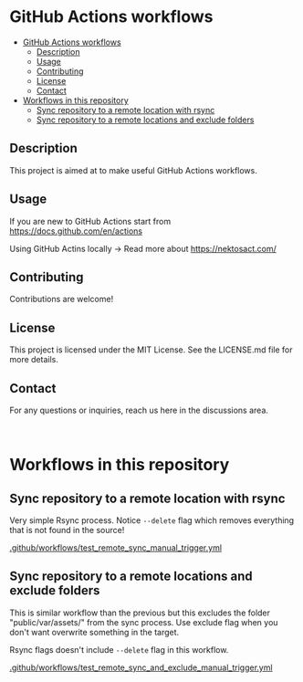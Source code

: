 # GitHub Actions workflows

- [GitHub Actions workflows](#github-actions-workflows)
  - [Description](#description)
  - [Usage](#usage)
  - [Contributing](#contributing)
  - [License](#license)
  - [Contact](#contact)
- [Workflows in this repository](#workflows-in-this-repository)
  - [Sync repository to a remote location with rsync](#sync-repository-to-a-remote-location-with-rsync)
  - [Sync repository to a remote locations and exclude folders](#sync-repository-to-a-remote-locations-and-exclude-folders)


## Description

This project is aimed at to make useful GitHub Actions workflows.

## Usage

If you are new to GitHub Actions start from https://docs.github.com/en/actions

Using GitHub Actins locally -> Read more about https://nektosact.com/

## Contributing

Contributions are welcome!

## License

This project is licensed under the MIT License. See the LICENSE.md file for more details.


## Contact

For any questions or inquiries, reach us here in the discussions area.

<br>

# Workflows in this repository
## Sync repository to a remote location with rsync

Very simple Rsync process. Notice `--delete` flag which removes everything that is not found in the source!


[.github/workflows/test_remote_sync_manual_trigger.yml](/.github/workflows/test_remote_sync_manual_trigger.yml)


## Sync repository to a remote locations and exclude folders

This is similar workflow than the previous but this excludes the folder "public/var/assets/" from the sync process. Use exclude flag when you don't want overwrite something in the target.

Rsync flags doesn't include `--delete` flag in this workflow.

[.github/workflows/test_remote_sync_and_exclude_manual_trigger.yml](/.github/workflows/test_remote_sync_and_exclude_manual_trigger.yml)